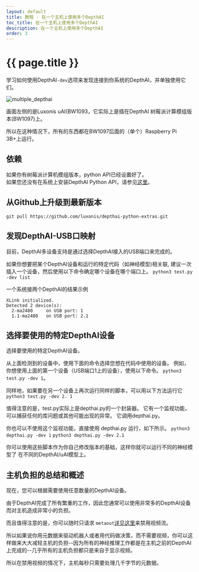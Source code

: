 ```yaml
---
layout: default
title: 教程 - 在一个主机上使用多个DepthAI
toc_title: 在一个主机上使用多个DepthAI
description: 在一个主机上使用多个DepthAI
order: 3
---
```


# {{ page.title }}

学习如何使用DepthAI`-dev`选项来发现连接到你系统的DepthAI，并单独使用它们。

![multiple_depthai](/images/tutorials/multiple_depthai/IMG_7721.jpg)

画面左侧的是Luxonis uAI(BW1093，它实际上是插在DepthAI 树莓派计算模组版本(BW1097)上。

所以在这种情况下，所有的东西都在BW1097后面的（单个）Raspberry Pi 3B+上运行。

## 依赖

如果你有树莓派计算机模组版本，python API已经设置好了。  
如果您还没有在系统上安装DepthAI Python API，请参见[这里](/api)。

## 从Github上升级到最新版本
`git pull https://github.com/luxonis/depthai-python-extras.git`

## 发现DepthAI-USB口映射
目前，DepthAI多设备支持是通过选择DepthAI接入的USB端口来完成的。

如果你想要把某个DepthAI设备和运行的特定代码（如神经模型)相关联, 建议一次插入一个设备，然后使用以下命令确定哪个设备在哪个端口上。
`python3 test.py -dev list`

一个系统接两个DepthAI的结果示例
```...
XLink initialized.
Detected 2 device(s):
  2-ma2480     on USB port: 1
  1.1-ma2480   on USB port: 2.1
```
## 选择要使用的特定DepthAI设备

选择要使用的特定DepthAI设备。

从上面检测到的设备中，使用下面的命令选择您想在代码中使用的设备。
例如，你想使用上面的第一个设备（USB端口1上的设备），使用以下命令。
`python3 test.py -dev 1`。

同样地，如果要在另一个设备上再次运行同样的脚本，可以用以下方法运行它
`python3 test.py -dev 2. 1`

值得注意的是，test.py实际上是depthai.py的一个封装器。 它有一个监视功能，可以捕获任何的库问题或其他可能出现的异常。 它调用depthai.py。

你也可以不使用这个监视功能，直接使用 depthai.py 运行，如下所示。
`python3 depthai.py -dev 1`
`python3 depthai.py -dev 2.1`

你可以使用这些脚本作为你自己修改版本的基础，这样你就可以运行不同的神经模型了 
在不同的DepthAI/uAI模型上。 

## 主机负担的总结和概述
现在，您可以根据需要使用任意数量的DepthAI设备。 

由于DepthAI完成了所有繁重的工作，因此您通常可以使用非常多的DepthAI设备而对主机造成非常小的负担。 

而且值得注意的是，你可以随时只请求 `metaout`[详见这里](https://github.com/luxonis/depthai-python-extras/blob/232d1e7529e0278b75192d0870a969b6c0e2d1ae/depthai.py#L104)来禁用视频流。

所以如果说你用元数据来驱动机器人或者用代码做决策，而不需要视频，你可以这样做来大大减轻主机的负担--因为所有的神经推理工作都是在主机之前的DepthAI上完成的--几乎所有的主机负担都只是来自于显示视频。

所以在禁用视频的情况下，主机每秒只需要处理几千字节的元数据。
